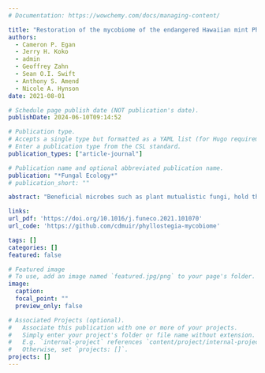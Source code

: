```yaml
---
# Documentation: https://wowchemy.com/docs/managing-content/

title: "Restoration of the mycobiome of the endangered Hawaiian mint Phyllostegia kaalaensis increases its resistance to a common powdery mildew"
authors: 
  - Cameron P. Egan
  - Jerry H. Koko
  - admin
  - Geoffrey Zahn
  - Sean O.I. Swift
  - Anthony S. Amend
  - Nicole A. Hynson
date: 2021-08-01

# Schedule page publish date (NOT publication's date).
publishDate: 2024-06-10T09:14:52

# Publication type.
# Accepts a single type but formatted as a YAML list (for Hugo requirements).
# Enter a publication type from the CSL standard.
publication_types: ["article-journal"]

# Publication name and optional abbreviated publication name.
publication: "*Fungal Ecology*"
# publication_short: ""

abstract: "Beneficial microbes such as plant mutualistic fungi, hold the promise of ameliorating challenges faced in native plant conservation such as disease management. As an alternative to costly chemical pest control, conservation efforts could potentially harness the benefits of plant mutualistic fungi to aid in defense and disease resistance, but there are few tests of this notion. We set out to test the efficacy of controlling a common foliar pathogen, the powdery mildew Neoerysiphe galeopsidis, by inoculating the endangered Hawaiian plant species Phyllostegia kaalaensis with potentially beneficial members of its wild-type mycobiome. We tested whether inoculating plants with above or belowground fungal mutualists, or both, led to increased disease resistance in the host. We found that while all treatments reduced average disease incidence, colonization by the foliar yeast Moesziomyces aphidis was the only treatment to do so significantly. These results provide an exciting new strategy for plant conservation practices."

links:
url_pdf: 'https://doi.org/10.1016/j.funeco.2021.101070'
url_code: 'https://github.com/cdmuir/phyllostegia-mycobiome'

tags: []
categories: []
featured: false

# Featured image
# To use, add an image named `featured.jpg/png` to your page's folder. 
image:
  caption: 
  focal_point: ""
  preview_only: false

# Associated Projects (optional).
#   Associate this publication with one or more of your projects.
#   Simply enter your project's folder or file name without extension.
#   E.g. `internal-project` references `content/project/internal-project/index.md`.
#   Otherwise, set `projects: []`.
projects: []
---
```

